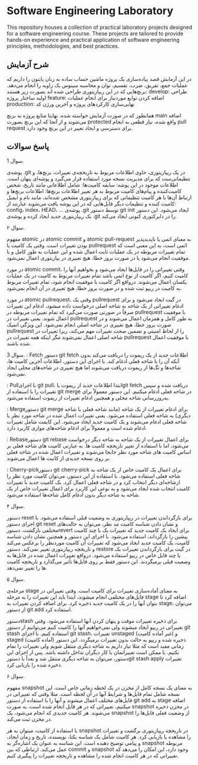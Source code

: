# Software Engineering Laboratory

This repository houses a collection of practical laboratory projects designed for a software engineering course. These projects are tailored to provide hands-on experience and practical application of software engineering principles, methodologies, and best practices.


## شرح آزمایش
در این آزمایش قصد پیاده‌سازی یک پروژه ماشین حساب ساده به زبان پایتون را داریم که عملیات جمع، تفریق، ضرب، تقسیم، توان و محاسبه سینوس یک زاویه را انجام می‌دهد.
برنچ‌هایی که در این ریپازیتوری طراحی شده اند بصورت زیر هستند:
develop: طراحی اولیه ساختار پروژه
feature: اضافه کردن توابع موردنیاز برای انجام عملیات
production: نهایی‌سازی کارکردهای پروژه و آخرین ورژن کد

همانطور که در صورت آزمایش خواسته شده، نهایتا منابع پروژه به برنچ main اضافه می‌شوند و از آنجا که این برنچ بصورت protected واقع شده، نیاز قطعی به انجام pull request برای دسترسی و ایجاد تغییر در این برنچ وجود دارد.

## پاسخ سوالات

سوال 1.

پوشه‌ی .git در یک ریپازیتوری، حاوی اطلاعات مربوط به تاریخچه‌ی تغییرات، برنچ‌ها، و تنظیماتی‌ست که برای مدیریت نسخه مورد استفاده قرار می‌گیرد و پوشه‌ای پنهان است.
اطلاعات موجود در این پوشه:
سابقه کامیت‌ها: شامل اطلاعاتی مانند تاریخ، شخص کامیت‌کننده و پیام‌های کامیت مربوط به هر تغییر
اطلاعات برنچ‌ها: اطلاعات برنچ‌ها و ارتباط آن‌ها با هر کامیت
تنظیماتی که برای ریپازیتوری مشخص شده‌اند، مانند نام و ایمیل کامیت کننده و تنظیمات دیگر
فایل‌هایی که در این پوشه یافت می‌شوند عبارتند از: config، index، HEAD، ...
پوشه‌ی .git توسط دستور git init ایجاد می‌شود. این دستور یک ریپازیتوری جدید ایجاد کرده و پوشه‌ی .git را در دایرکتوری کنونی ایجاد می‌کند.

سوال ۲.
 
 
مفهوم atomic در atomic commit و atomic pull-request به معنای اتمی یا ناپدیدپذیر بودن تغییرات است. وقتی یک کامیت یا pullrequest اتمی است، به این معنی است که تمام تغییرات مربوطه در یک عملیات ثابت اعمال شده و این عملیات به طور کامل و با موفقیت انجام می‌شود یا در صورت بروز خطا، هیچ تغییری در یپازیتوری اعمال نمی‌شود.
 
در مورد  atomic commit، وقتی تغییراتی را در فایل‌ها ایجاد می‌شود و بخواهیم آنها را کامیت کنیم، اگر کامیت از نوع اتمی باشد تمام تغییرات مربوط به کامیت در یک عملیات یکسان اعمال می‌شوند. درواقع اگر کامیت با موفقیت انجام شود، تمام تغییرات مربوط به کامیت در ریپو ثبت شده و در صورت بروز خطا، هیچ تغییری در آن انجام نمی‌شود.
 
در مورد atomic pullrequest، وقتی یک pullrequest در گیت ایجاد می‌شود و برای ادغام تغییراتی از یک شاخه به شاخه اصلی درخواست داده میشود، ادغام این تغییرات صرفاً در صورتی صورت می‌گیرد که تمام تغییرات مربوطه در pullrequest با موفقیت اعمال شوند. یعنی تغییرات در pullrequest به طور کامل و همزمان اعمال می‌شوند و در صورت بروز خطا، هیچ تغییری در شاخه اصلی انجام نمی‌شود. این ویژگی اتمیک pullrequest را از لحاظ امنیتی و تضمین صحت تغییرات مهم می‌کند، زیرا تغییرات در شاخه اصلی اعمال نمی‌شوند مگر اینکه همه تغییرات در pullrequest با موفقیت اعمال شده باشند.
  
 
  
سوال 3. 
 : Fetch دستور git fetch اطلاعات جدید از یک ریموت را دریافت می‌کند بدون آنکه آن را با شاخه قعلی ادغام کند. با اجرای این دستور، اطلاعات آخرین کامیت ها، شاخه‌ها و تگ‌ها از ریموت دریافت می‌شوند اما هیچ تغییری در شاخه‌های محلی ایجاد نمی‌شود.
 
 : Pullبا اجرای git pull، ابتدا اطلاعات جدید از ریموت باgit fetch  دریافت شده و سپس تغییرات را با استفاده از git merge در شاخه فعلی ادغام میکنیم. این دستور معمولاً برای به‌روزرسانی شاخه محلی و همچنین ادغام تغییرات از ریموت استفاده می‌شود.
 
 : Mergeدستور git merge برای ادغام تغییرات از یک شاخه (مانند شاخه فعلی یا شاخه دیگری) به شاخه فعلی استفاده می‌شود. یعنی تغییرات اعمال شده در شاخه مورد نظر با شاخه فعلی ادغام می‌شوند و یک کامیت جدید ایجاد می‌شود. این کایمت شامل تغییرات ادغام شده است و معمولاً برای ادغام شاخه‌های موازی کاربرد دارد.
 
 : Rebaseدستور git rebase برای اعمال تغییرات از یک شاخه به شاخه دیگر درخواست می‌شود، اما با استفاده از تغییر تاریخچه کامیت ها. به عبارتی کامیت های شاخه فعلی بر اساس کامیت های شاخه مورد نظر جابجا می‌شوند و تغییرات اعمال شده در شاخه فعلی بر روی نسخه جدیدی از کانیت ها اعمال می‌شوند.
 
 : Cherry-pickدستور git cherry-pick برای اعمال یک کامیت خاص از یک شاخه به شاخه فعلی استفاده می‌شود. با استفاده از این دستور، می‌توان کامیت مورد نظر را ازشاخه‌ای دیگر انتخاب کرد و در شاخه فعلی اعمال کرد. یک کامیت جدید با تغییرات کامیت انتخاب شده ایجاد می‌شود و به نوعی این کاربرد برای اعمال تغییرات خاص از یک شاخه به شاخه دیگر بدون ادغام کامل شاخه‌ها استفاده می‌شود.
 

سوال ۴.
 
دستور reset برای بازگرداندن تغییرات در ریپازیتوری به وضعیت قبلی استفاده می‌شود. با اجرای دستور git reset و نشان دادن شناسه کامیت  مد نظر، می‌توان به حالت‌های مختلفی بازگشت.
دستورrevert  برای ایجاد یک کامیت جدید که تغییرات یک یا چند کامیت پیشین را بازگرداند، استفاده می‌شود. با اجرای این دستور و همچنین نشان دادن شناسه کامیت، یک کامیت جدید ایجاد می‌شود که تغییرات آن کامیت موردنظر را بر‌عکس می‌کند و تاریخچه ریپازیتوری تغییر نمی‌کند.
دستور restore در گیت برای بازگرداندن تغییرات یک یا چند فایل خاص در ریپو استفاده می‌شود. درواقع تغییرات اعمال شده در فایل‌ها به وضعیت قبلی برمیگردند. این دستور فقط بر روی فایل‌ها تأثیر می‌گذارد و تاریخچه کامیت ها را تغییر نمی‌دهد.
 
 
سوال ۵.
 
 مرحله‌ی stage به معنای آماده‌سازی تغییرات برای کامیت است. وقتی تغییراتی در فایل‌های مختلفی انجام میشوند، ابتدا باید این تغییرات را به مرحله stage اضافه کرد تا بتوان آنها را در یک کامیت جدید ذخیره کرد. برای اضافه کردن تغییرات به stage، می‌توان از دستور git add استفاده کرد.
 
دستورstash برای ذخیره تغییرات موقت و پنهان کردن آنها استفاده می‌شود. وقتی تغییراتی در ریپو ایجاد میشوند ولی نمی‌خواهیم آنها را کامیت کنیم می‌توانیم از دستور git stash استفاده کنیم.
 با اجرای git stash، تغییرات unstaged (غیر آماده کامیت) و staged (آماده کامیت) ذخیره شده و ریپو به حالت بدون تغییرات برمیگردد. این دستور زمانی مفید است که مثلا نیاز داریم به شاخه دیگری منتقل شویم ولی تغییرات را تمام نکنیم. یا ممکن است تغییراتمان با کار دیگران تداخل داشته باشد. پس از اجرای این دستور، می‌توان به شاخه دیگری منتقل شد و بعداً با دستورgit stash apply تغییرات ذخیره شده را بازیابی کرد.
 
 
  
سوال ۶.
 
مفهوم snapshot به معنای یک نسخه‌ کامل از مخزن در یک لحظه زمانی خاص است. این نسخه شامل تمام فایل‌ها و شرایط آنها در آن لحظه است. مثلا وقتی که تغییراتی در فایل‌های مختلف اعمال میشوند و آنها را با استفاده از دستور git add  به stage اضافه میکنیم، تغییراتی که در هر فایل انجام شده است، به صورت snapshot در مخزن ذخیره می‌شوند. هر کامیت جدیدی که انجام می‌شود، یک snapshot از وضعیت فعلی فایل‌ها را در مخزن ثبت می‌کند.
 
با استفاده از کامیت، میتوان به هر snapshot در تاریخچه ریپازیتوری برگشت و تغییرات را مشاهده یا بازیابی کرد. هر کامیت شامل یک شناسه یکتا، نویسنده، تاریخ و زمان ایجاد، و پیامی توضیح دهنده است. این شناسه به عنوان یک اشاره‌گر به snapshot مربوطه عمل می‌کند. ارتباطی که بین commit و snapshot وجود دارد، این امکان را می‌دهد که تغییراتی که در هر کامیت انجام شده را مشاهده و تاریخچه تغییرات را پیگیری کنیم.


